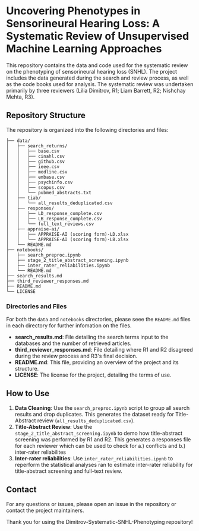 # Uncovering Phenotypes in Sensorineural Hearing Loss: A Systematic Review of Unsupervised Machine Learning Approaches

This repository contains the data and code used for the systematic review on the phenotyping of sensorineural hearing loss (SNHL). The project includes the data generated during the search and review process, as well as the code books used for analysis. The systematic review was undertaken primarily by three reviewers (Lilia Dimitrov, R1; Liam Barrett, R2; Nishchay Mehta, R3).

## Repository Structure

The repository is organized into the following directories and files:

```
├── data/  
│   ├── search_returns/  
│   │   ├── base.csv  
│   │   ├── cinahl.csv  
│   │   ├── github.csv  
│   │   ├── ieee.csv  
│   │   ├── medline.csv
│   │   ├── embase.csv
│   │   ├── psychinfo.csv
│   │   ├── scopus.csv
│   │   └── pubmed_abstracts.txt
│   ├── tiab/
│   │   └── all_results_deduplicated.csv
│   ├── responses/
│   │   ├── LD_response_complete.csv
│   │   ├── LB_response_complete.csv
│   │   └── full_text_reviews.csv
│   ├── appraise-ai/
│   │   ├── APPRAISE-AI (scoring form)-LD.xlsx
│   │   └── APPRAISE-AI (scoring form)-LB.xlsx
│   └── README.md
├── notebooks/
│   ├── search_preproc.ipynb
│   ├── stage_2_title_abstract_screening.ipynb
│   ├── inter_rater_reliabilities.ipynb
│   └── README.md
├── search_results.md
├── third_reviewer_responses.md
├── README.md
└── LICENSE
```

### Directories and Files
For both the `data` and `notebooks` directories, please seee the `README.md` files in each directory for further infomation on the files.

- **search_results.md**: File detailing the search terms input to the databases and the number of retrieved articles.
- **third_reviewer_responses.md**: File detailing where R1 and R2 disagreed during the review process and R3's final decision.
- **README.md**: This file, providing an overview of the project and its structure.
- **LICENSE**: The license for the project, detailing the terms of use.

## How to Use
1. **Data Cleaning**: Use the `search_preproc.ipynb` script to group all search results and drop duplicates. This generates the dataset ready for Title-Abstract review (`all_results_deduplicated.csv`).
2. **Title-Abstract Review**: Use the `stage_2_title_abstract_screening.ipynb` to demo how title-abstract screening was performed by R1 and R2. This generates a responses file for each reviewer which can be used to check for a.) conflicts and b.) inter-rater reliabilites
3. **Inter-rater reliabilities**: Use `inter_rater_reliabilities.ipynb` to reperform the statistical analyses ran to estimate inter-rater reliability for title-abstract screening and full-text review.

## Contact

For any questions or issues, please open an issue in the repository or contact the project maintainers.

Thank you for using the Dimitrov-Systematic-SNHL-Phenotyping repository!
